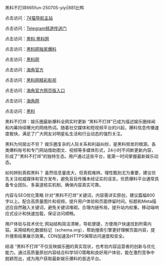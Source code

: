 黑料不打烊665fun-250705-yiyi|881比鸭

点击访问：<a href="https://74mao.com/">74猫导航主站</a>

点击访问：<a href="https://74mao.com/">Telegram频道传送门</a>

点击访问：<a href="https://heiliaolvzlu3.pages.dev">黑料·黑料网</a>

点击访问：<a href="https://heiliaoyvnrda.pages.dev">黑料网独家爆料</a>

点击访问：<a href="https://ert-6he.pages.dev/">黑料网</a>

点击访问：<a href="https://sdfsh.pages.dev/">海角官方</a>

点击访问：<a href="https://sdbsd.pages.dev/">黑料网精彩影视</a>

点击访问：<a href="https://gdas.pages.dev/">海角官方网页版入口</a>

点击访问：<a href="https://qfwfg.pages.dev/">海角网</a>

点击访问：<a href="https://fge-7ja.pages.dev/">黑料</a>

黑料不打烊：娱乐圈最新爆料全网实时更新
“黑料不打烊”已成为描述娱乐圈绯闻和内幕持续曝光的网络热词。随着社交媒体和短视频平台的兴起，爆料信息传播速度极快，满足了广大网友对明星私生活和行业动态的强烈关注。

黑料为何层出不穷？
娱乐圈复杂的人际关系和利益纠纷，是黑料频发的根源。各类爆料账号和专门网站借助图文、视频等多媒体形式，24小时不间断更新内容，形成了“黑料不打烊”的独特生态。用户通过这些平台，能第一时间掌握最新娱乐动态。

如何辨别真假黑料？
虽然信息量庞大，但真假难辨。理性甄别尤为重要，建议优先关注权威媒体和官方发布，避免盲目传播未经证实的谣言。优质爆料平台通常具备专业团队、多渠道核实机制，确保内容真实可靠。

内容与SEO优化策略
针对“黑料不打烊”关键词，内容需详实原创，建议篇幅800字以上。配合高质量图片和视频，提升用户体验和页面停留时间。标题和Meta描述应自然融入关键词，避免关键词堆砌。合理内链布局，提升站内权重。移动端响应式设计和快速加载，保证访问顺畅。

用户体验与技术优化
网站结构简洁清晰，导航便捷，方便用户快速找到所需内容。采用结构化数据标记（schema.org），帮助搜索引擎更好理解页面内容，提升搜索结果展示效果。CDN加速及HTTPS保障访问速度和安全。

结语
“黑料不打烊”不仅反映娱乐圈的真实现状，也考验内容运营者的创新与优化能力。通过高质量原创内容结合科学SEO策略和良好用户体验，能在激烈竞争中脱颖而出，成为用户获取最新娱乐爆料的首选平台。

